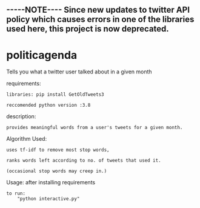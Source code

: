 -----NOTE----
Since new updates to twitter API policy which causes errors in one of the libraries used here, this project is now deprecated.
-----

# politicagenda
Tells you what a twitter user talked about in a given month


  
requirements:
	
	libraries: pip install GetOldTweets3
	
	reccomended python version :3.8

description:
	
	provides meaningful words from a user's tweets for a given month.

Algorithm Used:	

	uses tf-idf to remove most stop words,
	
	ranks words left according to no. of tweets that used it.
	
	(occasional stop words may creep in.)
	
	
Usage:
	after installing requirements
	
	to run:
		"python interactive.py"
